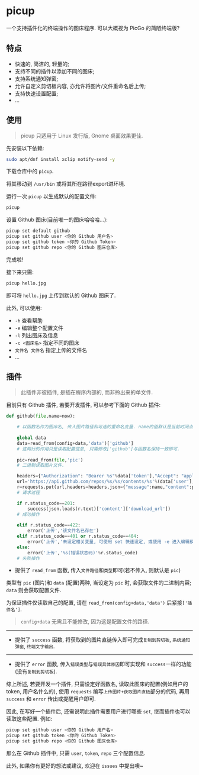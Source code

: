 # picup

一个支持插件化的终端操作的图床程序. 可以大概视为 PicGo 的简陋终端版?

## 特点

- 快速的, 简洁的, 轻量的;
- 支持不同的插件以添加不同的图床;
- 支持系统通知弹窗;
- 允许自定义剪切板内容, 亦允许将图片/文件重命名后上传;
- 支持快速设置配置;
- ...

## 使用

> picup 只适用于 Linux 发行版, Gnome 桌面效果更佳.

先安装以下依赖:

```sh
sudo apt/dnf install xclip notify-send -y
```

下载仓库中的 `picup`.

将其移动到 `/usr/bin` 或将其所在路径export进环境.

运行一次 `picup` 以生成默认的配置文件:

```sh
picup
```

设置 Github 图床(目前唯一的图床哈哈哈...):

```sh
picup set default github
picup set github user <你的 Github 用户名>
picup set github token <你的 Github Token>
picup set github repo <你的 Github 图床仓库>
```

完成啦!

接下来只需:

```sh
picup hello.jpg
```

即可将 `hello.jpg` 上传到默认的 Github 图床了.

此外, 可以使用:

- `-h` 查看帮助
- `-e` 编辑整个配置文件
- `-l` 列出图床及信息
- `-c <图床名>` 指定不同的图床
- `文件名 文件名` 指定上传的文件名
- ...

## 插件

> 此插件非彼插件, 是插在程序内部的, 而非拎出来的单文件.

目前只有 Github 插件, 若要开发插件, 可以参考下面的 Github 插件:

```python
def github(file,name=now):
	
    # 以函数名作为图床名, 传入图片路径和可选的重命名变量. name的值默认是当前时间点(精确到秒)
    
    global data
    data=read_from(config+data,'data')['github']
    # 这两行的作用只是读取配置信息, 只需修改['github']与函数名保持一致即可.
    
    pic=read_from(file,'pic')
    # 二进制读取图片文件.

    headers={"Authorization": "Bearer %s"%data['token'],"Accept": "application/vnd.github+json"}
    url='https://api.github.com/repos/%s/%s/contents/%s'%(data['user'],data['repo'],name+'.'+file.split('.')[-1])
    r=requests.put(url,headers=headers,json={"message":name,"content":pic})
    # 请求过程

    if r.status_code==201:
        success(json.loads(r.text)['content']['download_url'])
    # 成功操作
    
    elif r.status_code==422:
        error('上传','该文件名已存在')
    elif r.status_code==401 or r.status_code==404:
        error('上传','未设定相关变量, 可使用 set 快速设定, 或使用 -e 进入编辑模式')
    else:
        error('上传','%s(错误状态码)'%r.status_code)
    # 失败操作
```

- 提供了 `read_from` 函数, 传入`文件路径`和`类型`即可(若不传入, 则默认是 `pic`)

类型有 `pic` (图片)和 `data` (配置)两种, 当设定为 `pic` 时, 会获取文件的二进制内容; `data` 则会获取配置文件.

为保证插件仅读取自己的配置, 请在 `read_from(config+data,'data')` 后紧接`['插件名']`.

> `config+data` 无需且不能修改, 因为这是配置文件的路径.

---

- 提供了 `success` 函数, 将获取到的图片直链传入即可完成`复制到剪切板`, `系统通知弹窗`, `终端文字输出`.

---

- 提供了 `error` 函数, 传入`错误类型`与`错误具体原因`即可实现和 `success`一样的功能(没有`复制到剪切板`).

综上所述, 若要开发一个插件, 只需设定好函数名, 读取此图床的配置(例如用户的token, 用户名什么的), 使用 `requests` 编写`上传图片+获取图片直链`部分的代码, 再用 `success` 和 `error` 传出或提醒用户即可.

因此, 在写好一个插件后, 还需说明此插件需要用户进行哪些 `set`, 继而插件也可以读取这些配置. 例如:

```sh
picup set github user <你的 Github 用户名>
picup set github token <你的 Github Token>
picup set github repo <你的 Github 图床仓库>
```

那么在 Github 插件中, 只需 `user`, `token`, `repo` 三个配置信息.

此外, 如果你有更好的想法或建议, 欢迎在 `issues` 中提出噢~